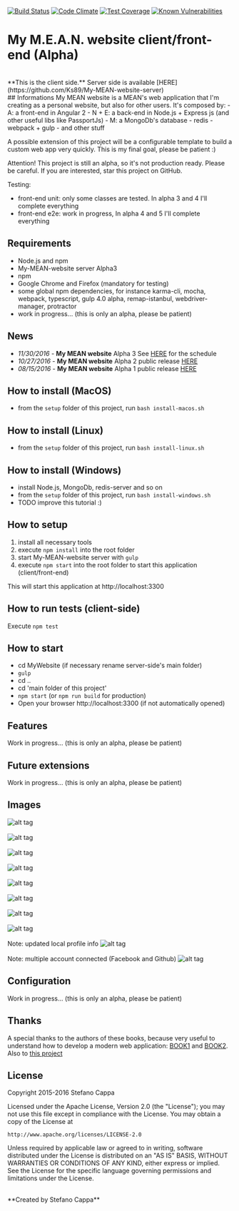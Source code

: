 [![Build Status](https://travis-ci.org/Ks89/My-MEAN-website-client.svg?branch=master)](https://travis-ci.org/Ks89/My-MEAN-website-client)   [![Code Climate](https://codeclimate.com/github/Ks89/My-MEAN-Website-client/badges/gpa.svg)](https://codeclimate.com/github/Ks89/My-MEAN-Website-client)   [![Test Coverage](https://codeclimate.com/github/Ks89/My-MEAN-Website-client/badges/coverage.svg)](https://codeclimate.com/github/Ks89/My-MEAN-Website-client/coverage)   [![Known Vulnerabilities](https://snyk.io/test/github/ks89/my-mean-website-client/badge.svg)](https://snyk.io/test/github/ks89/my-mean-website-client)
<br>
# My M.E.A.N. website client/front-end (Alpha)
<br>
**This is the client side.** Server side is available [HERE](https://github.com/Ks89/My-MEAN-website-server)
<br>
## Informations
My MEAN website is a MEAN's web application that I'm creating as a personal website, but also for other users.
It's composed by:
- A: a front-end in Angular 2
- N + E: a back-end in Node.js + Express js (and other useful libs like PassportJs)
- M: a MongoDb's database
- redis
- webpack + gulp
- and other stuff

A possible extension of this project will be a configurable template to build a custom web app very quickly. This is my final goal, please be patient :)

Attention! This project is still an alpha, so it's not production ready. Please be careful.
If you are interested, star this project on GitHub.

Testing:
- front-end unit: only some classes are tested. In alpha 3 and 4 I'll complete everything
- front-end e2e: work in progress, In alpha 4 and 5 I'll complete everything

## Requirements
- Node.js and npm
- My-MEAN-website server Alpha3
- npm
- Google Chrome and Firefox (mandatory for testing)
- some global npm dependencies, for instance karma-cli, mocha, webpack, typescript, gulp 4.0 alpha, remap-istanbul, webdriver-manager, protractor
- work in progress... (this is only an alpha, please be patient)


## News
- *11/30/2016* - **My MEAN website** Alpha 3 See [HERE](https://github.com/Ks89/My-MEAN-website-client/milestones) for the schedule
- *10/27/2016* - **My MEAN website** Alpha 2 public release [HERE](https://github.com/Ks89/My-MEAN-website/releases)
- *08/15/2016* - **My MEAN website** Alpha 1 public release [HERE](https://github.com/Ks89/My-MEAN-website/releases)

## How to install (MacOS)
- from the `setup` folder of this project, run `bash install-macos.sh`

## How to install (Linux)
- from the `setup` folder of this project, run `bash install-linux.sh`

## How to install (Windows)
- install Node.js, MongoDb, redis-server and so on
- from the `setup` folder of this project, run `bash install-windows.sh`
- TODO improve this tutorial :)

## How to setup
1. install all necessary tools
2. execute `npm install` into the root folder
3. start My-MEAN-website server with `gulp`
7. execute `npm start` into the root folder to start this application (client/front-end)

This will start this application at http://localhost:3300

## How to run tests (client-side)
Execute `npm test`

## How to start
- cd MyWebsite (if necessary rename server-side's main folder)
- `gulp`
- cd ..
- cd 'main folder of this project'
- `npm start` (or `npm run build` for production)
- Open your browser http://localhost:3300 (if not automatically opened)

## Features
Work in progress... (this is only an alpha, please be patient)


## Future extensions
Work in progress... (this is only an alpha, please be patient)


## Images

![alt tag](http://www.stefanocappa.it/publicfiles/Github_repositories_images/MyMeanWebsite/home.png)
<br/><br/>
![alt tag](http://www.stefanocappa.it/publicfiles/Github_repositories_images/MyMeanWebsite/projects.png)
<br/><br/>
![alt tag](http://www.stefanocappa.it/publicfiles/Github_repositories_images/MyMeanWebsite/projectDetail.png)
<br/><br/>
![alt tag](http://www.stefanocappa.it/publicfiles/Github_repositories_images/MyMeanWebsite/projectDetail-image.png)
<br/><br/>
![alt tag](http://www.stefanocappa.it/publicfiles/Github_repositories_images/MyMeanWebsite/contact.png)
<br/><br/>
![alt tag](http://www.stefanocappa.it/publicfiles/Github_repositories_images/MyMeanWebsite/contact-images.png)
<br/><br/>
![alt tag](http://www.stefanocappa.it/publicfiles/Github_repositories_images/MyMeanWebsite/signin.png)
<br/><br/>
![alt tag](http://www.stefanocappa.it/publicfiles/Github_repositories_images/MyMeanWebsite/register.png)
<br/><br/>
Note: updated local profile info
![alt tag](http://www.stefanocappa.it/publicfiles/Github_repositories_images/MyMeanWebsite/profile-updated.png)
<br/><br/>
Note: multiple account connected (Facebook and Github)
![alt tag](http://www.stefanocappa.it/publicfiles/Github_repositories_images/MyMeanWebsite/profile-multiple.png)


## Configuration
Work in progress... (this is only an alpha, please be patient)


## Thanks
A special thanks to the authors of these books, because very useful to understand how to develop a modern web application: [BOOK1](https://www.manning.com/books/getting-mean-with-mongo-express-angular-and-node) and [BOOK2](https://www.manning.com/books/angular-2-development-with-typescript). Also to [this project](https://github.com/AngularClass/angular2-webpack-starter)


## License

Copyright 2015-2016 Stefano Cappa

Licensed under the Apache License, Version 2.0 (the "License");
you may not use this file except in compliance with the License.
You may obtain a copy of the License at

    http://www.apache.org/licenses/LICENSE-2.0

Unless required by applicable law or agreed to in writing, software
distributed under the License is distributed on an "AS IS" BASIS,
WITHOUT WARRANTIES OR CONDITIONS OF ANY KIND, either express or implied.
See the License for the specific language governing permissions and
limitations under the License.

<br/>
**Created by Stefano Cappa**
